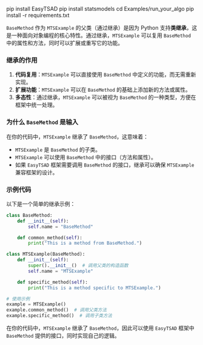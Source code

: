 pip install EasyTSAD
pip install statsmodels
cd Examples/run_your_algo
pip install -r requirements.txt

`BaseMethod` 作为 `MTSExample` 的父类（通过继承）是因为 Python 支持**类继承**，这是一种面向对象编程的核心特性。通过继承，`MTSExample` 可以复用 `BaseMethod` 中的属性和方法，同时可以扩展或重写它的功能。

### 继承的作用
1. **代码复用**：`MTSExample` 可以直接使用 `BaseMethod` 中定义的功能，而无需重新实现。
2. **扩展功能**：`MTSExample` 可以在 `BaseMethod` 的基础上添加新的方法或属性。
3. **多态性**：通过继承，`MTSExample` 可以被视为 `BaseMethod` 的一种类型，方便在框架中统一处理。

### 为什么 `BaseMethod` 是输入
在你的代码中，`MTSExample` 继承了 `BaseMethod`，这意味着：
- `MTSExample` 是 `BaseMethod` 的子类。
- `MTSExample` 可以使用 `BaseMethod` 中的接口（方法和属性）。
- 如果 `EasyTSAD` 框架需要调用 `BaseMethod` 的接口，继承可以确保 `MTSExample` 兼容框架的设计。

### 示例代码
以下是一个简单的继承示例：

```python
class BaseMethod:
    def __init__(self):
        self.name = "BaseMethod"

    def common_method(self):
        print("This is a method from BaseMethod.")

class MTSExample(BaseMethod):
    def __init__(self):
        super().__init__()  # 调用父类的构造函数
        self.name = "MTSExample"

    def specific_method(self):
        print("This is a method specific to MTSExample.")

# 使用示例
example = MTSExample()
example.common_method()  # 调用父类方法
example.specific_method()  # 调用子类方法
```

在你的代码中，`MTSExample` 继承了 `BaseMethod`，因此可以使用 `EasyTSAD` 框架中 `BaseMethod` 提供的接口，同时实现自己的逻辑。